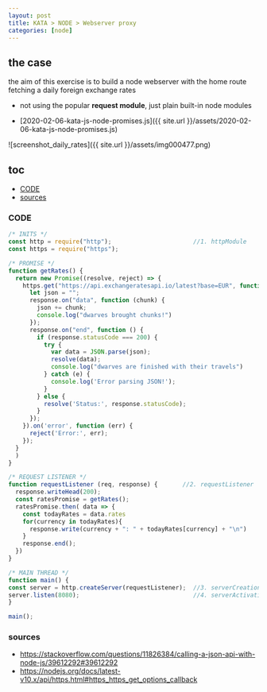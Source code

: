 ```yaml
---
layout: post
title: KATA > NODE > Webserver proxy
categories: [node]
---
```

## the case	
the aim of this exercise is to build a node webserver with the home route fetching a daily foreign exchange rates
* not using the popular **request module**, just plain built-in node modules

* [2020-02-06-kata-js-node-promises.js]({{ site.url }}/assets/2020-02-06-kata-js-node-promises.js)

![screenshot_daily_rates]({{ site.url }}/assets/img000477.png)

## toc
<!-- TOC -->

- [CODE](#code)
- [sources](#sources)

<!-- /TOC -->

### CODE

```js
/* INITS */
const http = require("http");                       //1. httpModule
const https = require("https");

/* PROMISE */
function getRates() {
  return new Promise((resolve, reject) => {
    https.get("https://api.exchangeratesapi.io/latest?base=EUR", function (response) {
      let json = "";
      response.on("data", function (chunk) {
        json += chunk;
        console.log("dwarves brought chunks!")
      });
      response.on("end", function () {
        if (response.statusCode === 200) {
          try {
            var data = JSON.parse(json);
            resolve(data);
            console.log("dwarves are finished with their travels")
          } catch (e) {
            console.log('Error parsing JSON!');
          }
        } else {
          resolve('Status:', response.statusCode);
        }
      });
    }).on('error', function (err) {
      reject('Error:', err);
    });
  }
  )
}

/* REQUEST LISTENER */
function requestListener (req, response) {       //2. requestListener
  response.writeHead(200);
  const ratesPromise = getRates();
  ratesPromise.then( data => {
    const todayRates = data.rates
    for(currency in todayRates){
      response.write(currency + ": " + todayRates[currency] + "\n")
    }
    response.end();
  })
}

/* MAIN THREAD */
function main() {
const server = http.createServer(requestListener);  //3. serverCreation
server.listen(8080);                                //4. serverActivation
}

main();
```

### sources
* <https://stackoverflow.com/questions/11826384/calling-a-json-api-with-node-js/39612292#39612292>
* <https://nodejs.org/docs/latest-v10.x/api/https.html#https_https_get_options_callback>